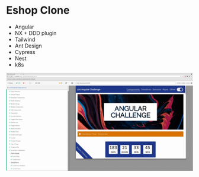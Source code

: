 # Eshop Clone

- Angular
- NX + DDD plugin
- Tailwind
- Ant Design
- Cypress
- Nest
- k8s

[![Cypress Test](https://raw.githubusercontent.com/iromashko/material-ui-clone/master/screenshot.jpg)](https://www.youtube.com/embed/6L_VuhRTfFo)
